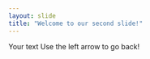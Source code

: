 ```yaml
---
layout: slide
title: "Welcome to our second slide!"
---
```

Your text
Use the left arrow to go back!  
